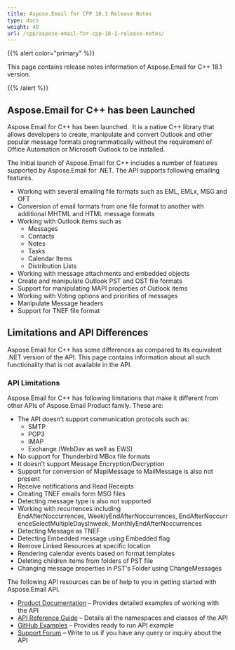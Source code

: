 ```yaml
---
title: Aspose.Email for CPP 18.1 Release Notes
type: docs
weight: 40
url: /cpp/aspose-email-for-cpp-18-1-release-notes/
---
```


{{% alert color="primary" %}} 

This page contains release notes information of Aspose.Email for C++ 18.1 version.

{{% /alert %}} 
## **Aspose.Email for C++ has been Launched**
Aspose.Email for C++ has been launched.  It is a native C++ library that allows developers to create, manipulate and convert Outlook and other popular message formats programmatically without the requirement of Office Automation or Microsoft Outlook to be installed.

The initial launch of Aspose.Email for C++ includes a number of features supported by Aspose.Email for .NET. The API supports following emailing features.

- Working with several emailing file formats such as EML, EMLx, MSG and OFT
- Conversion of email formats from one file format to another with additional MHTML and HTML message formats
- Working with Outlook items such as
  - Messages
  - Contacts
  - Notes
  - Tasks
  - Calendar Items
  - Distribution Lists
- Working with message attachments and embedded objects
- Create and manipulate Outlook PST and OST file formats
- Support for manipulating MAPI properties of Outlook items
- Working with Voting options and priorities of messages
- Manipulate Message headers
- Support for TNEF file format
## **Limitations and API Differences**
Aspose.Email for C++ has some differences as compared to its equivalent .NET version of the API. This page contains information about all such functionality that is not available in the API.
### **API Limitations**
Aspose.Email for C++ has following limitations that make it different from other APIs of Aspose.Email Product family. These are:

- The API doesn't support communication protocols such as:
  - SMTP
  - POP3
  - IMAP
  - Exchange (WebDav as well as EWS)
- No support for Thunderbird MBox file formats
- It doesn't support Message Encryption/Decryption
- Support for conversion of MapiMessage to MailMessage is also not present
- Receive notifications and Read Receipts
- Creating TNEF emails form MSG files
- Detecting message type is also not supported
- Working with recurrences including EndAfterNoccurrences, WeeklyEndAfterNoccurrences, EndAfterNoccurrenceSelectMultipleDaysInweek, MonthlyEndAfterNoccurrences
- Detecting Message as TNEF
- Detecting Embedded message using Embedded flag
- Remove Linked Resources at specific location
- Rendering calendar events based on format templates
- Deleting children items from folders of PST file
- Changing message properties in PST's Folder using ChangeMessages

The following API resources can be of help to you in getting started with Aspose.Email API.

- [Product Documentation](/email/cpp/home/) – Provides detailed examples of working with the API
- [API Reference Guide](https://apireference.aspose.com/email/cpp) – Details all the namespaces and classes of the API
- [GitHub Examples](https://github.com/aspose-email/Aspose.Email-for-C) – Provides ready to run API example
- [Support Forum](https://forum.aspose.com/c/email/12) – Write to us if you have any query or inquiry about the API
